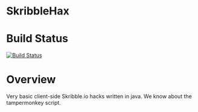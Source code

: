 # SkribbleHax

# Build Status
[![Build Status](https://travis-ci.com/ICSCodeClub/SkribbleHax.svg?branch=master)](https://travis-ci.com/ICSCodeClub/SkribbleHax)

# Overview
Very basic client-side Skribble.io hacks written in java. We know about the tampermonkey script.
